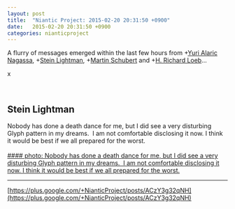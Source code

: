 ```yaml
---
layout: post
title:  "Niantic Project: 2015-02-20 20:31:50 +0900"
date:   2015-02-20 20:31:50 +0900
categories: nianticproject
---
```

A flurry of messages emerged within the last few hours from +[Yuri Alaric Nagassa](https://plus.google.com/108841352205789260050 ""), +[Stein Lightman](https://plus.google.com/115238965157544465033 ""), +[Martin Schubert](https://plus.google.com/100425314717666507497 "") and +[H. Richard Loeb](https://plus.google.com/117506125229608138804 "")...  

x<div class="shared"><br /><h2>Stein Lightman</h2>Nobody has done a death dance for me, but I did see a very disturbing Glyph pattern in my dreams.  I am not comfortable disclosing it now. I think it would be best if we all prepared for the worst.<br /><br /></div>
[#### photo: Nobody has done a death dance for me, but I did see a very disturbing Glyph pattern in my dreams.  I am not comfortable disclosing it now. I think it would be best if we all prepared for the worst.](https://lh3.googleusercontent.com/-b4LdcDfCol0/VOcVXnsZVjI/AAAAAAAABnc/7e8nYtKGCJY/w1000-h1047/ftruyqcx7misty%2527sfarm3.png "")
- - -
[https://plus.google.com/+NianticProject/posts/ACzY3g32qNH](https://plus.google.com/+NianticProject/posts/ACzY3g32qNH)
